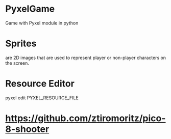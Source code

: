 # PyxelGame
Game with Pyxel module in python

# Sprites
are 2D images that are used to represent player or non-player characters on the screen.

# Resource Editor
pyxel edit PYXEL_RESOURCE_FILE

# https://github.com/ztiromoritz/pico-8-shooter